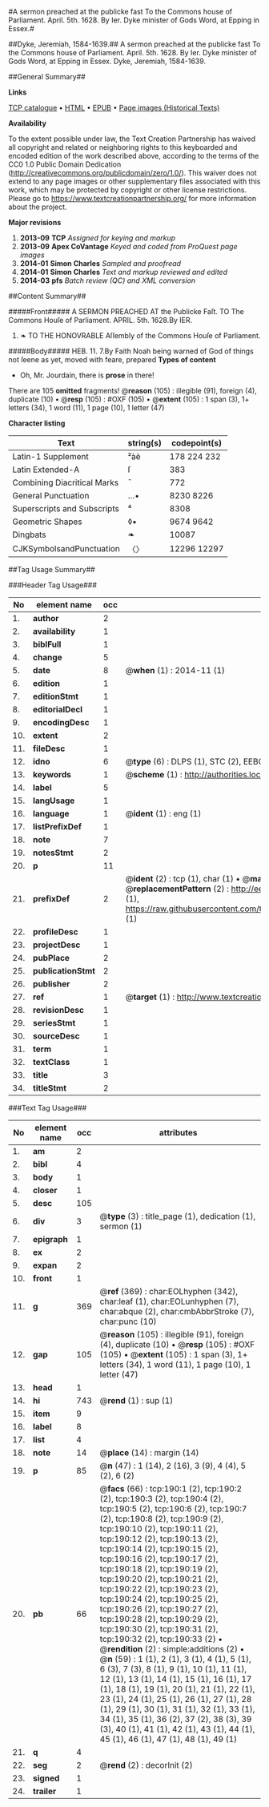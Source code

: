 #A sermon preached at the publicke fast To the Commons house of Parliament. April. 5th. 1628. By Ier. Dyke minister of Gods Word, at Epping in Essex.#

##Dyke, Jeremiah, 1584-1639.##
A sermon preached at the publicke fast To the Commons house of Parliament. April. 5th. 1628. By Ier. Dyke minister of Gods Word, at Epping in Essex.
Dyke, Jeremiah, 1584-1639.

##General Summary##

**Links**

[TCP catalogue](http://www.ota.ox.ac.uk/tcp/)  • 
[HTML](http://tei.it.ox.ac.uk/tcp/Texts-HTML/free/A21/A21056.html)  • 
[EPUB](http://tei.it.ox.ac.uk/tcp/Texts-EPUB/free/A21/A21056.epub) • 
[Page images (Historical Texts)](https://historicaltexts.jisc.ac.uk/eebo-99835955e)

**Availability**

To the extent possible under law, the Text Creation Partnership has waived all copyright and related or neighboring rights to this keyboarded and encoded edition of the work described above, according to the terms of the CC0 1.0 Public Domain Dedication (http://creativecommons.org/publicdomain/zero/1.0/). This waiver does not extend to any page images or other supplementary files associated with this work, which may be protected by copyright or other license restrictions. Please go to https://www.textcreationpartnership.org/ for more information about the project.

**Major revisions**

1. __2013-09__ __TCP__ *Assigned for keying and markup*
1. __2013-09__ __Apex CoVantage__ *Keyed and coded from ProQuest page images*
1. __2014-01__ __Simon Charles__ *Sampled and proofread*
1. __2014-01__ __Simon Charles__ *Text and markup reviewed and edited*
1. __2014-03__ __pfs__ *Batch review (QC) and XML conversion*

##Content Summary##

#####Front#####
A SERMON PREACHED AT the Publicke Faſt. TO The Commons Houſe of Parliament. APRIL. 5th. 1628.By IER.
1. ❧ TO THE HONOVRABLE Aſſembly of the Commons Houſe of Parliament.

#####Body#####
HEB. 11. 7.By Faith Noah being warned of God of things not ſeene as yet, moved with feare, prepared 
**Types of content**

  * Oh, Mr. Jourdain, there is **prose** in there!

There are 105 **omitted** fragments! 
 @__reason__ (105) : illegible (91), foreign (4), duplicate (10)  •  @__resp__ (105) : #OXF (105)  •  @__extent__ (105) : 1 span (3), 1+ letters (34), 1 word (11), 1 page (10), 1 letter (47)

**Character listing**


|Text|string(s)|codepoint(s)|
|---|---|---|
|Latin-1 Supplement|²àè|178 224 232|
|Latin Extended-A|ſ|383|
|Combining             Diacritical Marks|̄|772|
|General Punctuation|…•|8230 8226|
|Superscripts             and Subscripts|⁴|8308|
|Geometric Shapes|◊▪|9674 9642|
|Dingbats|❧|10087|
|CJKSymbolsandPunctuation|〈〉|12296 12297|

##Tag Usage Summary##

###Header Tag Usage###

|No|element name|occ|attributes|
|---|---|---|---|
|1.|__author__|2||
|2.|__availability__|1||
|3.|__biblFull__|1||
|4.|__change__|5||
|5.|__date__|8| @__when__ (1) : 2014-11 (1)|
|6.|__edition__|1||
|7.|__editionStmt__|1||
|8.|__editorialDecl__|1||
|9.|__encodingDesc__|1||
|10.|__extent__|2||
|11.|__fileDesc__|1||
|12.|__idno__|6| @__type__ (6) : DLPS (1), STC (2), EEBO-CITATION (1), PROQUEST (1), VID (1)|
|13.|__keywords__|1| @__scheme__ (1) : http://authorities.loc.gov/ (1)|
|14.|__label__|5||
|15.|__langUsage__|1||
|16.|__language__|1| @__ident__ (1) : eng (1)|
|17.|__listPrefixDef__|1||
|18.|__note__|7||
|19.|__notesStmt__|2||
|20.|__p__|11||
|21.|__prefixDef__|2| @__ident__ (2) : tcp (1), char (1)  •  @__matchPattern__ (2) : ([0-9\-]+):([0-9IVX]+) (1), (.+) (1)  •  @__replacementPattern__ (2) : http://eebo.chadwyck.com/downloadtiff?vid=$1&page=$2 (1), https://raw.githubusercontent.com/textcreationpartnership/Texts/master/tcpchars.xml#$1 (1)|
|22.|__profileDesc__|1||
|23.|__projectDesc__|1||
|24.|__pubPlace__|2||
|25.|__publicationStmt__|2||
|26.|__publisher__|2||
|27.|__ref__|1| @__target__ (1) : http://www.textcreationpartnership.org/docs/. (1)|
|28.|__revisionDesc__|1||
|29.|__seriesStmt__|1||
|30.|__sourceDesc__|1||
|31.|__term__|1||
|32.|__textClass__|1||
|33.|__title__|3||
|34.|__titleStmt__|2||


###Text Tag Usage###

|No|element name|occ|attributes|
|---|---|---|---|
|1.|__am__|2||
|2.|__bibl__|4||
|3.|__body__|1||
|4.|__closer__|1||
|5.|__desc__|105||
|6.|__div__|3| @__type__ (3) : title_page (1), dedication (1), sermon (1)|
|7.|__epigraph__|1||
|8.|__ex__|2||
|9.|__expan__|2||
|10.|__front__|1||
|11.|__g__|369| @__ref__ (369) : char:EOLhyphen (342), char:leaf (1), char:EOLunhyphen (7), char:abque (2), char:cmbAbbrStroke (7), char:punc (10)|
|12.|__gap__|105| @__reason__ (105) : illegible (91), foreign (4), duplicate (10)  •  @__resp__ (105) : #OXF (105)  •  @__extent__ (105) : 1 span (3), 1+ letters (34), 1 word (11), 1 page (10), 1 letter (47)|
|13.|__head__|1||
|14.|__hi__|743| @__rend__ (1) : sup (1)|
|15.|__item__|9||
|16.|__label__|8||
|17.|__list__|4||
|18.|__note__|14| @__place__ (14) : margin (14)|
|19.|__p__|85| @__n__ (47) : 1 (14), 2 (16), 3 (9), 4 (4), 5 (2), 6 (2)|
|20.|__pb__|66| @__facs__ (66) : tcp:190:1 (2), tcp:190:2 (2), tcp:190:3 (2), tcp:190:4 (2), tcp:190:5 (2), tcp:190:6 (2), tcp:190:7 (2), tcp:190:8 (2), tcp:190:9 (2), tcp:190:10 (2), tcp:190:11 (2), tcp:190:12 (2), tcp:190:13 (2), tcp:190:14 (2), tcp:190:15 (2), tcp:190:16 (2), tcp:190:17 (2), tcp:190:18 (2), tcp:190:19 (2), tcp:190:20 (2), tcp:190:21 (2), tcp:190:22 (2), tcp:190:23 (2), tcp:190:24 (2), tcp:190:25 (2), tcp:190:26 (2), tcp:190:27 (2), tcp:190:28 (2), tcp:190:29 (2), tcp:190:30 (2), tcp:190:31 (2), tcp:190:32 (2), tcp:190:33 (2)  •  @__rendition__ (2) : simple:additions (2)  •  @__n__ (59) : 1 (1), 2 (1), 3 (1), 4 (1), 5 (1), 6 (3), 7 (3), 8 (1), 9 (1), 10 (1), 11 (1), 12 (1), 13 (1), 14 (1), 15 (1), 16 (1), 17 (1), 18 (1), 19 (1), 20 (1), 21 (1), 22 (1), 23 (1), 24 (1), 25 (1), 26 (1), 27 (1), 28 (1), 29 (1), 30 (1), 31 (1), 32 (1), 33 (1), 34 (1), 35 (1), 36 (2), 37 (2), 38 (3), 39 (3), 40 (1), 41 (1), 42 (1), 43 (1), 44 (1), 45 (1), 46 (1), 47 (1), 48 (1), 49 (1)|
|21.|__q__|4||
|22.|__seg__|2| @__rend__ (2) : decorInit (2)|
|23.|__signed__|1||
|24.|__trailer__|1||
